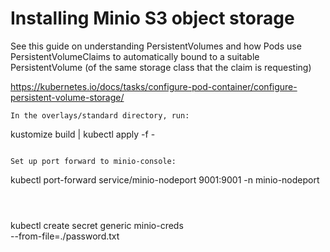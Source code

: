 # Installing Minio S3 object storage
See this guide on understanding PersistentVolumes and how Pods use PersistentVolumeClaims to automatically bound to a suitable PersistentVolume (of the same storage class that the claim is requesting)

https://kubernetes.io/docs/tasks/configure-pod-container/configure-persistent-volume-storage/
```
In the overlays/standard directory, run:
```
kustomize build | kubectl apply -f -
```

Set up port forward to minio-console:
```
kubectl port-forward service/minio-nodeport 9001:9001 -n minio-nodeport
```



```




kubectl create secret generic minio-creds \
  --from-file=./password.txt

